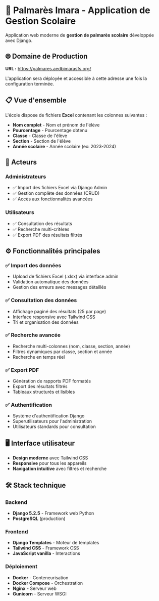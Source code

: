 # 🎯 Palmarès Imara - Application de Gestion Scolaire

Application web moderne de **gestion de palmarès scolaire** développée avec Django.

## 🌐 Domaine de Production
**URL :** https://palmares.aedbimarasfs.org/

L'application sera déployée et accessible à cette adresse une fois la configuration terminée.

## 📋 Vue d'ensemble

L'école dispose de fichiers **Excel** contenant les colonnes suivantes :
- **Nom complet** - Nom et prénom de l'élève
- **Pourcentage** - Pourcentage obtenu
- **Classe** - Classe de l'élève
- **Section** - Section de l'élève
- **Année scolaire** - Année scolaire (ex: 2023-2024)

## 👥 Acteurs

### Administrateurs
- ✅ Import des fichiers Excel via Django Admin
- ✅ Gestion complète des données (CRUD)
- ✅ Accès aux fonctionnalités avancées

### Utilisateurs
- ✅ Consultation des résultats
- ✅ Recherche multi-critères
- ✅ Export PDF des résultats filtrés

## ⚙️ Fonctionnalités principales

### ✅ Import des données
- Upload de fichiers Excel (.xlsx) via interface admin
- Validation automatique des données
- Gestion des erreurs avec messages détaillés

### ✅ Consultation des données
- Affichage paginé des résultats (25 par page)
- Interface responsive avec Tailwind CSS
- Tri et organisation des données

### ✅ Recherche avancée
- Recherche multi-colonnes (nom, classe, section, année)
- Filtres dynamiques par classe, section et année
- Recherche en temps réel

### ✅ Export PDF
- Génération de rapports PDF formatés
- Export des résultats filtrés
- Tableaux structurés et lisibles

### ✅ Authentification
- Système d'authentification Django
- Superutilisateurs pour l'administration
- Utilisateurs standards pour consultation

## 🖥️ Interface utilisateur

- **Design moderne** avec Tailwind CSS
- **Responsive** pour tous les appareils
- **Navigation intuitive** avec filtres et recherche

## 🛠️ Stack technique

### Backend
- **Django 5.2.5** - Framework web Python
- **PostgreSQL** (production)

### Frontend
- **Django Templates** - Moteur de templates
- **Tailwind CSS** - Framework CSS
- **JavaScript vanilla** - Interactions

### Déploiement
- **Docker** - Conteneurisation
- **Docker Compose** - Orchestration
- **Nginx** - Serveur web
- **Gunicorn** - Serveur WSGI

